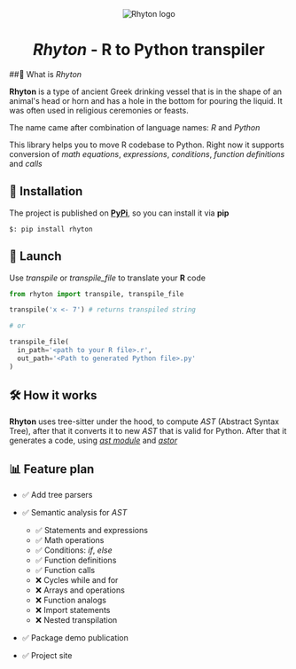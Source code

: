 <div id="header" align="center">
<img src="https://i.ibb.co/9mxMf46/rhyton-logo.png" alt="Rhyton logo"/>
  <h1>
    <i>Rhyton</i> - R to Python transpiler
  </h1>
</div>

##📜 What is _Rhyton_

__Rhyton__ is a type of ancient Greek drinking vessel that is in the shape of an animal's head or horn and has a hole in the bottom for pouring the liquid. It was often used in religious ceremonies or feasts.

The name came after combination of language names: _R_ and _Python_

This library helps you to move R codebase to Python. Right now it supports conversion of _math equations_, _expressions_, _conditions_, _function definitions_ and _calls_

## 🧲 Installation
The project is published on [__PyPi__](https://pypi.org/project/rhyton/), so you can install it via __pip__

```shell
$: pip install rhyton
```

## 🚀 Launch
Use _transpile_ or _transpile_file_ to translate your __R__ code

```python
from rhyton import transpile, transpile_file

transpile('x <- 7') # returns transpiled string

# or

transpile_file(
  in_path='<path to your R file>.r', 
  out_path='<Path to generated Python file>.py'
)

```

## 🛠 How it works
__Rhyton__ uses tree-sitter under the hood, to compute _AST_ (Abstract Syntax Tree), after that it converts it to new _AST_ that is valid for Python. After that it generates a code, using [_ast module_](https://docs.python.org/3/library/ast.html) and [_astor_](https://astor.readthedocs.io/en/latest/)

## 📊 Feature plan
* ✅ Add tree parsers
* ✅ Semantic analysis for _AST_
  * ✅ Statements and expressions
  * ✅ Math operations
  * ✅ Conditions: _if_, _else_
  * ✅ Function definitions
  * ✅ Function calls
  * ❌ Cycles while and for
  * ❌ Arrays and operations
  * ❌ Function analogs
  * ❌ Import statements
  * ❌ Nested transpilation

* ✅ Package demo publication
* ✅ Project site

